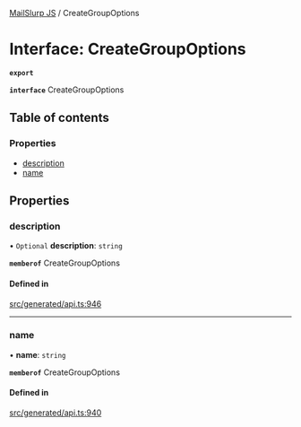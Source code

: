 [MailSlurp JS](../README.md) / CreateGroupOptions

# Interface: CreateGroupOptions

**`export`**

**`interface`** CreateGroupOptions

## Table of contents

### Properties

- [description](CreateGroupOptions.md#description)
- [name](CreateGroupOptions.md#name)

## Properties

### description

• `Optional` **description**: `string`

**`memberof`** CreateGroupOptions

#### Defined in

[src/generated/api.ts:946](https://github.com/mailslurp/mailslurp-client/blob/8c02983/src/generated/api.ts#L946)

___

### name

• **name**: `string`

**`memberof`** CreateGroupOptions

#### Defined in

[src/generated/api.ts:940](https://github.com/mailslurp/mailslurp-client/blob/8c02983/src/generated/api.ts#L940)

